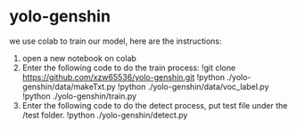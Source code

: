 # yolo-genshin
we use colab to train our model, here are the instructions:
1. open a new notebook on colab
2. Enter the following code to do the train process:
    !git clone https://github.com/xzw65536/yolo-genshin.git
    !python ./yolo-genshin/data/makeTxt.py
    !python ./yolo-genshin/data/voc_label.py
    !python ./yolo-genshin/train.py
3. Enter the following code to do the detect process, put test file under the /test folder.
    !python ./yolo-genshin/detect.py
